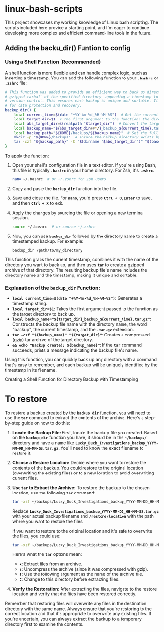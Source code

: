 # linux-bash-scripts
This project showcases my working knowledge of Linux bash scripting. The scripts included here provide a starting point, and I'm eager to continue developing more complex and efficient command-line tools in the future.

## Adding the backu_dir() Funtion to config
### **Using a Shell Function (Recommended)**

A shell function is more flexible and can handle complex logic, such as inserting a timestamp. You can add the following function to your **`.bashrc`** or **`.zshrc`** file:

```bash
# This function was added to provide an efficient way to back up directories. It creates a
# gzipped tarball of the specified directory, appending a timestamp to the filename for
# version control. This ensures each backup is unique and sortable. It's a convenient tool
# for data protection and recovery.
backup_dir() {
    local current_time=$(date "+%Y-%m-%d_%H-%M-%S")  # Get the current time in a sortable format: Year-Month-Day_Hours-Minutes-Seconds
    local target_dir=$1  # The first argument to the function: the directory to be backed up
    local abs_target_dir=$(realpath "$target_dir")  # Convert the target directory to an absolute path
    local backup_name="${abs_target_dir##*/}_backup_${current_time}.tar.gz"  # Create the backup filename using the directory name and current time
    local backup_path="${HOME}/backups/${backup_name}"  # Set the full path where the backup will be saved
    mkdir -p "${HOME}/backups"  # Ensure the backup directory exists by creating it if it doesn't
    tar -czf "${backup_path}" -C "$(dirname "$abs_target_dir")" "$(basename "$abs_target_dir")" && echo "Backup created at: ${backup_path}"  # Create the tarball, change to the parent directory, backup the target directory, and echo the backup path
}
```

To apply the function:

1. Open your shell's configuration file in a text editor. If you're using Bash, this file is typically **`.bashrc`** in your home directory. For Zsh, it's **`.zshrc`**.
    
    ```bash
    nano ~/.bashrc  # or ~/.zshrc for Zsh users
    ```
    
2. Copy and paste the **`backup_dir`** function into the file.
3. Save and close the file. For **`nano`**, you'd press **`Ctrl + O`**, **`Enter`** to save, and then **`Ctrl + X`** to exit.
4. Apply the changes by sourcing the file or opening a new terminal session.
    
    ```bash
    source ~/.bashrc  # or source ~/.zshrc
    ```
    
5. Now, you can use **`backup_dir`** followed by the directory name to create a timestamped backup. For example:
    
    ```bash
    backup_dir /path/to/my_directory
    ```
    

This function grabs the current timestamp, combines it with the name of the directory you want to back up, and then uses **`tar`** to create a gzipped archive of that directory. The resulting backup file's name includes the directory name and the timestamp, making it unique and sortable.

### **Explanation of the `backup_dir` Function:**

- **`local current_time=$(date "+%Y-%m-%d_%H-%M-%S")`**: Generates a timestamp string.
- **`local target_dir=$1`**: Takes the first argument passed to the function as the target directory to back up.
- **`local backup_name="${target_dir}_backup_${current_time}.tar.gz"`**: Constructs the backup file name with the directory name, the word "backup", the current timestamp, and the **`.tar.gz`** extension.
- **`tar -czf "${backup_name}" "${target_dir}"`**: Creates a compressed (gzip) tar archive of the target directory.
- **`&& echo "Backup created: ${backup_name}"`**: If the **`tar`** command succeeds, prints a message indicating the backup file's name.

Using this function, you can quickly back up any directory with a command that's easy to remember, and each backup will be uniquely identified by the timestamp in its filename.

Creating a Shell Function for Directory Backup with Timestamping

# To restore

To restore a backup created by the **`backup_dir`** function, you will need to use the **`tar`** command to extract the contents of the archive. Here's a step-by-step guide on how to do this:

1. **Locate the Backup File:**
First, locate the backup file you created. Based on the **`backup_dir`** function you have, it should be in the **`~/backups/`** directory and have a name like **`Lucky_Duck_Investigations_backup_YYYY-MM-DD_HH-MM-SS.tar.gz`**. You'll need to know the exact filename to restore it.
2. **Choose a Restore Location:**
Decide where you want to restore the contents of the backup. You could restore to the original location (overwriting the existing files) or to a new location to avoid overwriting current files.
3. **Use `tar` to Extract the Archive:**
To restore the backup to the chosen location, use the following **`tar`** command:
    
    ```bash
    tar -xzf ~/backups/Lucky_Duck_Investigations_backup_YYYY-MM-DD_HH-MM-SS.tar.gz -C /restore/location
    ```
    
    Replace **`Lucky_Duck_Investigations_backup_YYYY-MM-DD_HH-MM-SS.tar.gz`** with your actual backup filename and **`/restore/location`** with the path where you want to restore the files.
    
    If you want to restore to the original location and it's safe to overwrite the files, you could use:
    
    ```bash
    tar -xzf ~/backups/Lucky_Duck_Investigations_backup_YYYY-MM-DD_HH-MM-SS.tar.gz -C /home
    ```
    
    Here's what the **`tar`** options mean:
    
    - **`x`**: Extract files from an archive.
    - **`z`**: Uncompress the archive (since it was compressed with gzip).
    - **`f`**: Use the following argument as the name of the archive file.
    - **`C`**: Change to this directory before extracting files.
4. **Verify the Restoration:**
After extracting the files, navigate to the restore location and verify that the files have been restored correctly.

Remember that restoring files will overwrite any files in the destination directory with the same name. Always ensure that you're restoring to the correct location and that it's appropriate to overwrite any existing files. If you're uncertain, you can always extract the backup to a temporary directory first to examine the contents.
